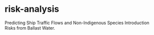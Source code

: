 # risk-analysis
Predicting Ship Traffic Flows and Non-Indigenous Species Introduction Risks from Ballast Water.

